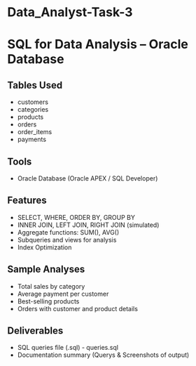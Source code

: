 # Data_Analyst-Task-3
# SQL for Data Analysis – Oracle Database

## Tables Used
- customers
- categories
- products
- orders
- order_items
- payments

## Tools
- Oracle Database (Oracle APEX / SQL Developer)

## Features
- SELECT, WHERE, ORDER BY, GROUP BY
- INNER JOIN, LEFT JOIN, RIGHT JOIN (simulated)
- Aggregate functions: SUM(), AVG()
- Subqueries and views for analysis
- Index Optimization

## Sample Analyses
- Total sales by category
- Average payment per customer
- Best-selling products
- Orders with customer and product details

## Deliverables
- SQL queries file (.sql) - queries.sql
- Documentation summary (Querys & Screenshots of output)
